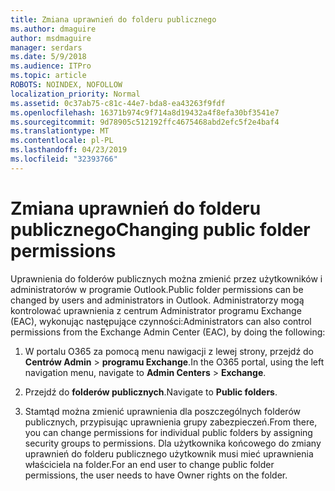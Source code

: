 ```yaml
---
title: Zmiana uprawnień do folderu publicznego
ms.author: dmaguire
author: msdmaguire
manager: serdars
ms.date: 5/9/2018
ms.audience: ITPro
ms.topic: article
ROBOTS: NOINDEX, NOFOLLOW
localization_priority: Normal
ms.assetid: 0c37ab75-c81c-44e7-bda8-ea43263f9fdf
ms.openlocfilehash: 16371b974c9f714a8d19432a4f8efa30bf3541e7
ms.sourcegitcommit: 9d78905c512192ffc4675468abd2efc5f2e4baf4
ms.translationtype: MT
ms.contentlocale: pl-PL
ms.lasthandoff: 04/23/2019
ms.locfileid: "32393766"
---
```

# <a name="changing-public-folder-permissions"></a><span data-ttu-id="143e1-102">Zmiana uprawnień do folderu publicznego</span><span class="sxs-lookup"><span data-stu-id="143e1-102">Changing public folder permissions</span></span>

<span data-ttu-id="143e1-103">Uprawnienia do folderów publicznych można zmienić przez użytkowników i administratorów w programie Outlook.</span><span class="sxs-lookup"><span data-stu-id="143e1-103">Public folder permissions can be changed by users and administrators in Outlook.</span></span> <span data-ttu-id="143e1-104">Administratorzy mogą kontrolować uprawnienia z centrum Administrator programu Exchange (EAC), wykonując następujące czynności:</span><span class="sxs-lookup"><span data-stu-id="143e1-104">Administrators can also control permissions from the Exchange Admin Center (EAC), by doing the following:</span></span>
  
1. <span data-ttu-id="143e1-105">W portalu O365 za pomocą menu nawigacji z lewej strony, przejdź do **Centrów Admin** \> **programu Exchange**.</span><span class="sxs-lookup"><span data-stu-id="143e1-105">In the O365 portal, using the left navigation menu, navigate to **Admin Centers** \> **Exchange**.</span></span>
    
2. <span data-ttu-id="143e1-106">Przejdź do **folderów publicznych**.</span><span class="sxs-lookup"><span data-stu-id="143e1-106">Navigate to **Public folders**.</span></span>
    
3. <span data-ttu-id="143e1-107">Stamtąd można zmienić uprawnienia dla poszczególnych folderów publicznych, przypisując uprawnienia grupy zabezpieczeń.</span><span class="sxs-lookup"><span data-stu-id="143e1-107">From there, you can change permissions for individual public folders by assigning security groups to permissions.</span></span> <span data-ttu-id="143e1-108">Dla użytkownika końcowego do zmiany uprawnień do folderu publicznego użytkownik musi mieć uprawnienia właściciela na folder.</span><span class="sxs-lookup"><span data-stu-id="143e1-108">For an end user to change public folder permissions, the user needs to have Owner rights on the folder.</span></span>
    

